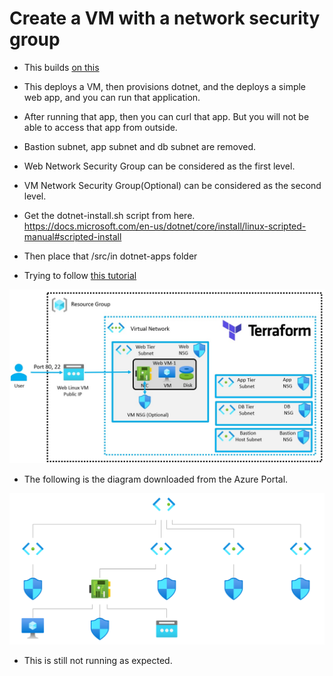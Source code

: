 # Create a VM with a network security group

- This builds [on this](https://github.com/AvtsVivek/AzureWithTerraformAdvanced/tree/main/iac/2101100-vnet-vm-nsg)

- This deploys a VM, then provisions dotnet, and the deploys a simple web app, and you can run that application.

- After running that app, then you can curl that app. But you will not be able to access that app from outside.

- Bastion subnet, app subnet and db subnet are removed.

- Web Network Security Group can be considered as the first level.

- VM Network Security Group(Optional) can be considered as the second level.

- Get the dotnet-install.sh script from here. https://docs.microsoft.com/en-us/dotnet/core/install/linux-scripted-manual#scripted-install

- Then place that /src/in dotnet-apps folder

- Trying to follow [this tutorial](https://docs.microsoft.com/en-us/troubleshoot/developer/webapps/aspnetcore/practice-troubleshoot-linux/introduction)


![The layout](./Images/Layout.jpg)

- The following is the diagram downloaded from the Azure Portal.

![The Diagram](./Images/topology.svg)

- This is still not running as expected. 